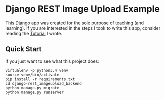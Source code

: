 # Django REST Image Upload Example
This Django app was created for the sole purpose of teaching (and learning). If you are interested in the
steps I took to write this app, consider reading the [Tutorial](tutorial/README.md) I wrote.


## Quick Start
If you just want to see what this project does:
```
virtualenv -p python3.4 venv
source venv/bin/activate
pip install -r requirements.txt
cd django-rest_imageupload_backend
python manage.py migrate
python manage.py runserver
```
